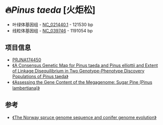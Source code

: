# 🔥*Pinus taeda* [火炬松]
+ 叶绿体基因组 - [NC_021440.1](https://www.ncbi.nlm.nih.gov/nuccore/NC_021440.1/) - 121530 bp
+ 线粒体基因组 - [NC_039746](https://www.ncbi.nlm.nih.gov/nuccore/NC_039746.1) - 1191054 bp

## 项目信息
+ [PRJNA174450](https://www.ncbi.nlm.nih.gov/bioproject/PRJNA174450)
+ [《A Consensus Genetic Map for Pinus taeda and Pinus elliottii and Extent of Linkage Disequilibrium in Two Genotype-Phenotype Discovery Populations of Pinus taeda》](https://www.ncbi.nlm.nih.gov/pmc/articles/PMC4528325/)
+ [《Assessing the Gene Content of the Megagenome: Sugar Pine (Pinus lambertiana)》](https://www.ncbi.nlm.nih.gov/pmc/articles/PMC5144951/)


## 参考
+ [《The Norway spruce genome sequence and conifer genome evolution》](https://www.nature.com/articles/nature12211)
